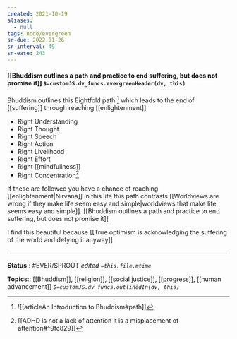 ```yaml
---
created: 2021-10-19
aliases:
  - null
tags: node/evergreen
sr-due: 2022-01-26
sr-interval: 49
sr-ease: 243
---
```


#### [[Bhuddism outlines a path and practice to end suffering, but does not promise it]] `$=customJS.dv_funcs.evergreenHeader(dv, this)`

Bhuddism outlines this Eightfold path [^1] which leads to the end of [[suffering]] through reaching [[enlightenment]]
- Right Understanding
- Right Thought
- Right Speech
- Right Action
- Right Livelihood
- Right Effort
- Right [[mindfullness]] 
- Right Concentration[^2]

If these are followed you have a chance of reaching [[enlightenment|Nirvana]] in this life this path contrasts [[Worldviews are wrong if they make life seem easy and simple|worldviews that make life seems easy and simple]]. [[Bhuddism outlines a path and practice to end suffering, but does not promise it]]

I find this beautiful because [[True optimism is acknowledging the suffering of the world and defying it anyway]]

### <hr class="footnote"/>

**Status**:: #EVER/SPROUT 
*edited `=this.file.mtime`*

**Topics**:: [[Bhuddism]], [[religion]], [[social justice]], [[progress]], [[human advancement]]
*`$=customJS.dv_funcs.outlinedIn(dv, this)`*

[^1]: ![[articleAn Introduction to Bhuddism#path]]
[^2]: [[ADHD is not a lack of attention it is a misplacement of attention#^9fc829]]

